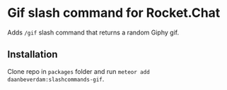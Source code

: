 # Gif slash command for Rocket.Chat

Adds `/gif` slash command that returns a random Giphy gif.

## Installation

Clone repo in `packages` folder and run `meteor add daanbeverdam:slashcommands-gif`.
